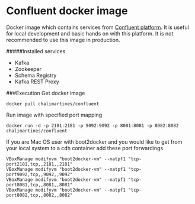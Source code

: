 # Confluent docker image

Docker image which contains services from [Confluent platform](http://conflent.io). It is useful for local development and basic hands on with this platform. It is not recommended to use this image in production.

#####Installed services
* Kafka
* Zookeeper
* Schema Registry
* Kafka REST Proxy

###Execution
Get docker image

    docker pull chalimartines/confluent

Run image with specified port mapping

    docker run -d -p 2181:2181 -p 9092:9092 -p 8081:8081 -p 8082:8082 chalimartines/confluent
  
If you are Mac OS user with boot2docker and you would like to get from your local system to a cdh container add these port forwardings

    VBoxManage modifyvm "boot2docker-vm" --natpf1 "tcp-port2181,tcp,,2181,,2181"
    VBoxManage modifyvm "boot2docker-vm" --natpf1 "tcp-port9092,tcp,,9092,,9092"
    VBoxManage modifyvm "boot2docker-vm" --natpf1 "tcp-port8081,tcp,,8081,,8081"
    VBoxManage modifyvm "boot2docker-vm" --natpf1 "tcp-port8082,tcp,,8082,,8082"